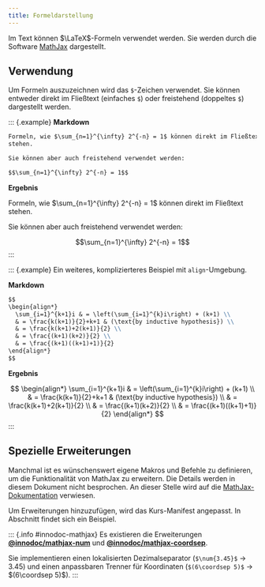 ```yaml
---
title: Formeldarstellung
---
```


Im Text können $\LaTeX$-Formeln verwendet werden. Sie werden durch die Software
[MathJax](https://www.mathjax.org/) dargestellt.

## Verwendung

Um Formeln auszuzeichnen wird das `$`-Zeichen verwendet. Sie können entweder
direkt im Fließtext (einfaches `$`) oder freistehend (doppeltes `$`)
dargestellt werden.

::: {.example}
**Markdown**

```markdown
Formeln, wie $\sum_{n=1}^{\infty} 2^{-n} = 1$ können direkt im Fließtext
stehen.

Sie können aber auch freistehend verwendet werden:

$$\sum_{n=1}^{\infty} 2^{-n} = 1$$
```

**Ergebnis**

Formeln, wie $\sum_{n=1}^{\infty} 2^{-n} = 1$ können direkt im Fließtext
stehen.

Sie können aber auch freistehend verwendet werden:

$$\sum_{n=1}^{\infty} 2^{-n} = 1$$
:::

::: {.example}
Ein weiteres, komplizierteres Beispiel mit `align`-Umgebung.

**Markdown**

```markdown
$$
\begin{align*}
  \sum_{i=1}^{k+1}i & = \left(\sum_{i=1}^{k}i\right) + (k+1) \\
  & = \frac{k(k+1)}{2}+k+1 & (\text{by inductive hypothesis}) \\
  & = \frac{k(k+1)+2(k+1)}{2} \\
  & = \frac{(k+1)(k+2)}{2} \\
  & = \frac{(k+1)((k+1)+1)}{2}
\end{align*}
$$
```

**Ergebnis**

$$
\begin{align*}
  \sum_{i=1}^{k+1}i & = \left(\sum_{i=1}^{k}i\right) + (k+1) \\
  & = \frac{k(k+1)}{2}+k+1 & (\text{by inductive hypothesis}) \\
  & = \frac{k(k+1)+2(k+1)}{2} \\
  & = \frac{(k+1)(k+2)}{2} \\
  & = \frac{(k+1)((k+1)+1)}{2}
\end{align*}
$$
:::

## Spezielle Erweiterungen

Manchmal ist es wünschenswert eigene Makros und Befehle zu definieren, um die
Funktionalität von MathJax zu erweitern. Die Details werden in diesem Dokument
nicht besprochen. An dieser Stelle wird auf die
[MathJax-Dokumentation](https://docs.mathjax.org/en/latest/advanced/extensions.html)
verwiesen.

Um Erweiterungen hinzuzufügen, wird das Kurs-Manifest angepasst. In Abschnitt
[](/section/01-project/02-files/01-manifest#mathjax) findet sich ein Beispiel.

::: {.info #innodoc-mathjax}
Es existieren die Erweiterungen
[**\@innodoc/mathjax-num**](https://git.tu-berlin.de/innodoc/mathjax-num)
und
[**\@innodoc/mathjax-coordsep**](https://git.tu-berlin.de/innodoc/mathjax-coordsep).

Sie implementieren einen lokalisierten Dezimalseparator
(`$\num{3.45}$` → $\num{3.45}$) und einen anpassbaren Trenner für Koordinaten
(`$(6\coordsep 5)$` → $(6\coordsep 5)$).
:::
